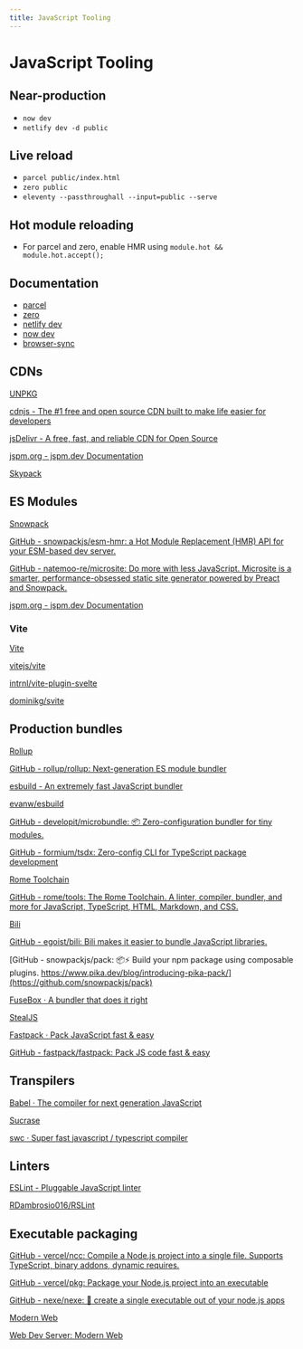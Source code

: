 ```yaml
---
title: JavaScript Tooling
---
```


# JavaScript Tooling

## Near-production

- `now dev`
- `netlify dev -d public`

## Live reload

- `parcel public/index.html`
- `zero public`
- `eleventy --passthroughall --input=public --serve`

## Hot module reloading

- For parcel and zero, enable HMR using `module.hot && module.hot.accept();`

## Documentation

- [parcel](https://parceljs.org/)
- [zero](https://zeroserver.io/)
- [netlify dev](https://github.com/netlify/cli/blob/master/docs/netlify-dev.md)
- [now dev](https://zeit.co/docs/now-cli#commands/dev)
- [browser-sync](https://github.com/Browsersync/browser-sync)

## CDNs

[UNPKG](https://unpkg.com/)

[cdnjs - The #1 free and open source CDN built to make life easier for developers](https://cdnjs.com/)

[jsDelivr - A free, fast, and reliable CDN for Open Source](https://www.jsdelivr.com/)

[jspm.org - jspm.dev Documentation](https://jspm.io/)

[Skypack](https://www.skypack.dev/)

## ES Modules

[Snowpack](https://www.snowpack.dev/)

[GitHub - snowpackjs/esm-hmr: a Hot Module Replacement (HMR) API for your ESM-based dev server.](https://github.com/snowpackjs/esm-hmr)

[GitHub - natemoo-re/microsite: Do more with less JavaScript. Microsite is a smarter, performance-obsessed static site generator powered by Preact and Snowpack.](https://github.com/natemoo-re/microsite)

[jspm.org - jspm.dev Documentation](https://jspm.org/)

### Vite

[Vite](https://vitejs.dev/)

[vitejs/vite](https://github.com/vitejs/vite)

[intrnl/vite-plugin-svelte](https://github.com/intrnl/vite-plugin-svelte)

[dominikg/svite](https://github.com/dominikg/svite)

## Production bundles

[Rollup](https://rollupjs.org/guide/en/)

[GitHub - rollup/rollup: Next-generation ES module bundler](https://github.com/rollup/rollup)

[esbuild - An extremely fast JavaScript bundler](https://esbuild.github.io/)

[evanw/esbuild](https://github.com/evanw/esbuild)

[GitHub - developit/microbundle: 📦 Zero-configuration bundler for tiny modules.](https://github.com/developit/microbundle)

[GitHub - formium/tsdx: Zero-config CLI for TypeScript package development](https://github.com/jaredpalmer/tsdx)

[Rome Toolchain](https://romejs.dev/)

[GitHub - rome/tools: The Rome Toolchain. A linter, compiler, bundler, and more for JavaScript, TypeScript, HTML, Markdown, and CSS.](https://github.com/romejs/rome)

[Bili](https://bili.egoist.sh/#/)

[GitHub - egoist/bili: Bili makes it easier to bundle JavaScript libraries.](https://github.com/egoist/bili)

[GitHub - snowpackjs/pack: 📦⚡️ Build your npm package using composable plugins. https://www.pika.dev/blog/introducing-pika-pack/](https://github.com/snowpackjs/pack)

[FuseBox · A bundler that does it right](https://fuse-box.org/)

[StealJS](https://stealjs.com/)

[Fastpack · Pack JavaScript fast & easy](https://fastpack.sh/)

[GitHub - fastpack/fastpack: Pack JS code fast & easy](https://github.com/fastpack/fastpack)

## Transpilers

[Babel · The compiler for next generation JavaScript](https://babeljs.io/)

[Sucrase](https://sucrase.io/)

[swc · Super fast javascript / typescript compiler](https://swc.rs/)

## Linters

[ESLint - Pluggable JavaScript linter](https://eslint.org/)

[RDambrosio016/RSLint](https://github.com/RDambrosio016/RSLint)

## Executable packaging

[GitHub - vercel/ncc: Compile a Node.js project into a single file. Supports TypeScript, binary addons, dynamic requires.](https://github.com/vercel/ncc)

[GitHub - vercel/pkg: Package your Node.js project into an executable](https://github.com/zeit/pkg)

[GitHub - nexe/nexe: 🎉 create a single executable out of your node.js apps](https://github.com/nexe/nexe)

[Modern Web](https://modern-web.dev/)

[Web Dev Server: Modern Web](https://modern-web.dev/docs/dev-server/overview/)
